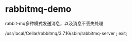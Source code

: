 # rabbitmq-demo
rabbit-mq多种模式发送消息，以及消息不丢失处理

/usr/local/Cellar/rabbitmq/3.7.16/sbin/rabbitmq-server ; exit;

